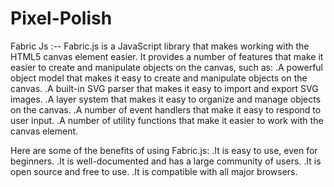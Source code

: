 # Pixel-Polish

Fabric Js :-- Fabric.js is a JavaScript library that makes working with the HTML5 canvas element easier. It provides a number of features that make it easier to create and manipulate objects on the canvas, such as:
.A powerful object model that makes it easy to create and manipulate objects on the canvas. 
.A built-in SVG parser that makes it easy to import and export SVG images. 
.A layer system that makes it easy to organize and manage objects on the canvas.
.A number of event handlers that make it easy to respond to user input. .A number of utility functions that make it easier to work with the canvas element.

 Here are some of the benefits of using Fabric.js:
.It is easy to use, even for beginners. 
.It is well-documented and has a large community of users. 
.It is open source and free to use. 
.It is compatible with all major browsers.
